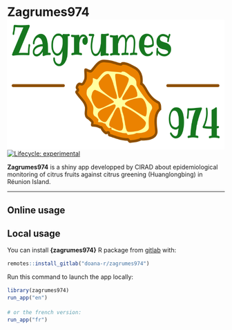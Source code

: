 # Zagrumes974 <img src='inst/app/www/logo-zagrumes974.png' height="300px" align="right" style="padding: 1px;"/>


<!-- badges: start -->
[![Lifecycle: experimental](https://img.shields.io/badge/lifecycle-experimental-orange.svg)](https://www.tidyverse.org/lifecycle/)
<!-- badges: end -->


**Zagrumes974** is a shiny app developped by CIRAD about epidemiological monitoring of citrus fruits against citrus greening (Huanglongbing) in Réunion Island.

***

<!-- - Contact email: ipsim-chayote@cirad.fr   -->
<!-- - Developped at CIRAD by [Anna Doizy](doana-r.com), Isaure Païtard, Frederic Chiroleu and Jean-Philippe Deguine   -->
<!-- - Associated publication: [Qualitative modeling of fruit fly injuries on chayote in Réunion: Development and transfer to users](https://doi.org/10.1016/j.cropro.2020.105367)   -->



## Online usage


<!-- Just go to https://pvbmt-apps.cirad.fr/apps/ipsim-chayote/?lang=en. -->

<!-- English, French and Spanish versions are available. -->



## Local usage

You can install **{zagrumes974}** R package from [gitlab](https://gitlab.com/doana-r/zagrumes974) with:

``` r
remotes::install_gitlab("doana-r/zagrumes974")
```


Run this command to launch the app locally:

``` r
library(zagrumes974)
run_app("en")

# or the french version:
run_app("fr")
```

